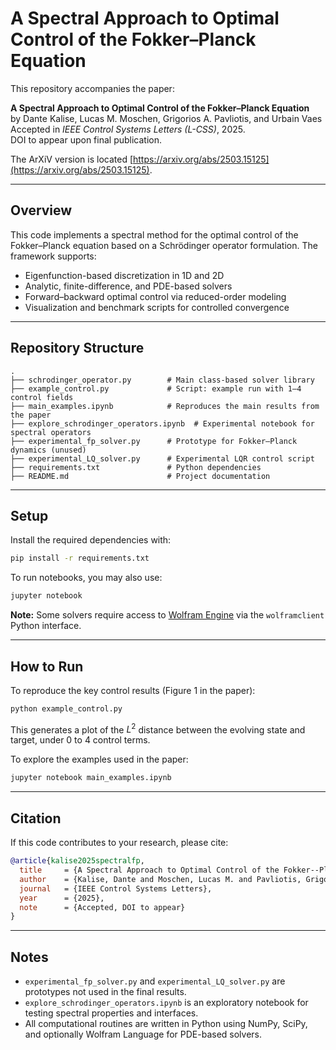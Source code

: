 
# A Spectral Approach to Optimal Control of the Fokker–Planck Equation

This repository accompanies the paper:

**A Spectral Approach to Optimal Control of the Fokker–Planck Equation**  
by Dante Kalise, Lucas M. Moschen, Grigorios A. Pavliotis, and Urbain Vaes  
Accepted in *IEEE Control Systems Letters (L-CSS)*, 2025.  
DOI to appear upon final publication.

The ArXiV version is located [https://arxiv.org/abs/2503.15125](https://arxiv.org/abs/2503.15125).

---

## Overview

This code implements a spectral method for the optimal control of the Fokker–Planck equation based on a Schrödinger operator formulation. 
The framework supports:
- Eigenfunction-based discretization in 1D and 2D
- Analytic, finite-difference, and PDE-based solvers
- Forward–backward optimal control via reduced-order modeling
- Visualization and benchmark scripts for controlled convergence

---

## Repository Structure

```text
.
├── schrodinger_operator.py        # Main class-based solver library
├── example_control.py             # Script: example run with 1–4 control fields
├── main_examples.ipynb            # Reproduces the main results from the paper
├── explore_schrodinger_operators.ipynb  # Experimental notebook for spectral operators
├── experimental_fp_solver.py      # Prototype for Fokker–Planck dynamics (unused)
├── experimental_LQ_solver.py      # Experimental LQR control script
├── requirements.txt               # Python dependencies
├── README.md                      # Project documentation
```

---

## Setup

Install the required dependencies with:

```bash
pip install -r requirements.txt
```

To run notebooks, you may also use:

```bash
jupyter notebook
```

**Note:** Some solvers require access to [Wolfram Engine](https://www.wolfram.com/engine/) via the `wolframclient` Python interface.

---

## How to Run

To reproduce the key control results (Figure 1 in the paper):

```bash
python example_control.py
```

This generates a plot of the $L^2$ distance between the evolving state and target, under 0 to 4 control terms.

To explore the examples used in the paper:

```bash
jupyter notebook main_examples.ipynb
```

---

## Citation

If this code contributes to your research, please cite:

```bibtex
@article{kalise2025spectralfp,
  title     = {A Spectral Approach to Optimal Control of the Fokker--Planck Equation},
  author    = {Kalise, Dante and Moschen, Lucas M. and Pavliotis, Grigorios A. and Vaes, Urbain},
  journal   = {IEEE Control Systems Letters},
  year      = {2025},
  note      = {Accepted, DOI to appear}
}
```

---

## Notes

- `experimental_fp_solver.py` and `experimental_LQ_solver.py` are prototypes not used in the final results.
- `explore_schrodinger_operators.ipynb` is an exploratory notebook for testing spectral properties and interfaces.
- All computational routines are written in Python using NumPy, SciPy, and optionally Wolfram Language for PDE-based solvers.

